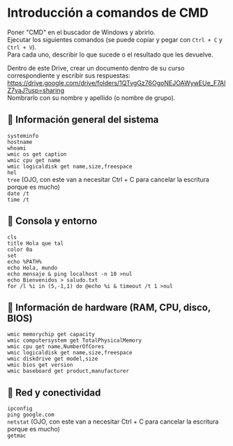 # Introducción a comandos de CMD

Poner "CMD" en el buscador de Windows y abrirlo.  
Ejecutar los siguientes comandos (se puede copiar y pegar con `Ctrl + C` y `Ctrl + V`).  
Para cada uno, describir lo que sucede o el resultado que les devuelve.   

Dentro de este Drive, crear un documento dentro de su curso correspondiente y escribir sus respuestas:  
https://drive.google.com/drive/folders/1QTvgGz76OgoNEJOAWywEUe_F7AlZ7yaJ?usp=sharing  
Nombrarlo con su nombre y apellido (o nombre de grupo).  

## 🧠 Información general del sistema

`systeminfo`  
`hostname`  
`whoami`  
`wmic os get caption`  
`wmic cpu get name`  
`wmic logicaldisk get name,size,freespace`  
`hel`  
`tree` (OJO, con este van a necesitar Ctrl + C para cancelar la escritura porque es mucho)  
`date /t`  
`time /t`  

## 🧼 Consola y entorno

`cls`  
`title Hola que tal`  
`color 0a`  
`set`  
`echo %PATH%`  
`echo Hola, mundo`  
`echo mensaje & ping localhost -n 10 >nul`  
`echo Bienvenidos > saludo.txt`  
`for /l %i in (5,-1,1) do @echo %i & timeout /t 1 >nul`  

## 💾 Información de hardware (RAM, CPU, disco, BIOS)

`wmic memorychip get capacity`  
`wmic computersystem get TotalPhysicalMemory`  
`wmic cpu get name,NumberOfCores`  
`wmic logicaldisk get name,size,freespace`  
`wmic diskdrive get model,size`  
`wmic bios get version`  
`wmic baseboard get product,manufacturer`  

## 📡 Red y conectividad
`ipconfig`  
`ping google.com`  
`netstat` (OJO, con este van a necesitar Ctrl + C para cancelar la escritura porque es mucho)  
`getmac`  
